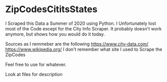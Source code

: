 # ZipCodesCititsStates

I Scraped this Data a Summer of 2020 using Python. I Unfortunately lost most of the Code except for the City Info Scraper.
It probably doesn't work anymore, but shows how you would do it today. 

Sources as I remmeber are the following 
https://www.city-data.com/ 
https://www.wikipedia.org/ 
I don't remember what site I used to Scrape the ZipCodes

Feel free to use for whatever. 

Look at files for description
